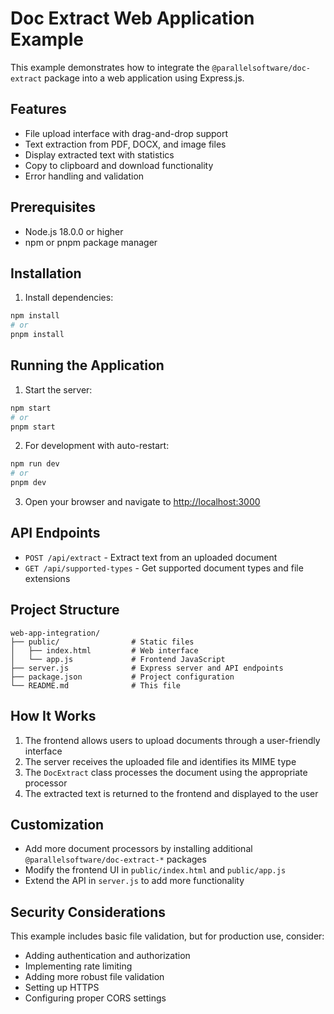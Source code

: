 # Doc Extract Web Application Example

This example demonstrates how to integrate the `@parallelsoftware/doc-extract` package into a web application using Express.js.

## Features

- File upload interface with drag-and-drop support
- Text extraction from PDF, DOCX, and image files
- Display extracted text with statistics
- Copy to clipboard and download functionality
- Error handling and validation

## Prerequisites

- Node.js 18.0.0 or higher
- npm or pnpm package manager

## Installation

1. Install dependencies:

```bash
npm install
# or
pnpm install
```

## Running the Application

1. Start the server:

```bash
npm start
# or
pnpm start
```

2. For development with auto-restart:

```bash
npm run dev
# or
pnpm dev
```

3. Open your browser and navigate to [http://localhost:3000](http://localhost:3000)

## API Endpoints

- `POST /api/extract` - Extract text from an uploaded document
- `GET /api/supported-types` - Get supported document types and file extensions

## Project Structure

```
web-app-integration/
├── public/                # Static files
│   ├── index.html         # Web interface
│   └── app.js             # Frontend JavaScript
├── server.js              # Express server and API endpoints
├── package.json           # Project configuration
└── README.md              # This file
```

## How It Works

1. The frontend allows users to upload documents through a user-friendly interface
2. The server receives the uploaded file and identifies its MIME type
3. The `DocExtract` class processes the document using the appropriate processor
4. The extracted text is returned to the frontend and displayed to the user

## Customization

- Add more document processors by installing additional `@parallelsoftware/doc-extract-*` packages
- Modify the frontend UI in `public/index.html` and `public/app.js`
- Extend the API in `server.js` to add more functionality

## Security Considerations

This example includes basic file validation, but for production use, consider:

- Adding authentication and authorization
- Implementing rate limiting
- Adding more robust file validation
- Setting up HTTPS
- Configuring proper CORS settings
